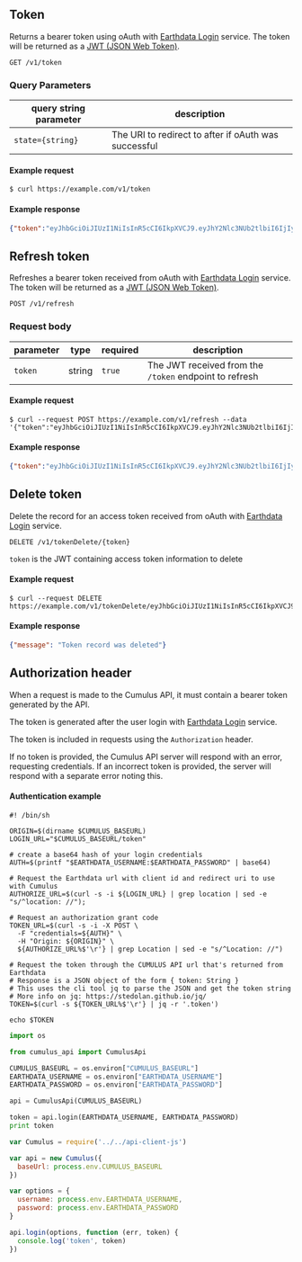 ## Token

Returns a bearer token using oAuth with [Earthdata Login](https://urs.earthdata.nasa.gov) service. The token will be returned as a [JWT (JSON Web Token)](https://jwt.io/introduction/).

```endpoint
GET /v1/token
```

### Query Parameters

| query string parameter | description |
| -----  | ----------- |
| `state={string}` | The URI to redirect to after if oAuth was successful |


#### Example request

```curl
$ curl https://example.com/v1/token
```

#### Example response

```json
{"token":"eyJhbGciOiJIUzI1NiIsInR5cCI6IkpXVCJ9.eyJhY2Nlc3NUb2tlbiI6IjIyMzc0YWE4MDM1M2E3ODFkYWJjYmFhZGJhOGE3ZmMwZmE1MWYzYjQzNWYxNTc4MjU2NjA0ZjFiNGQ0NTE2ODYiLCJleHAiOiIxNTQ0NDY1MDk3ODczIn0.SxFtZ7dqp9KsUSn1uTXhWis8Il8Hig8mwLANGU3cXhY"}
```

## Refresh token

Refreshes a bearer token received from oAuth with [Earthdata Login](https://urs.earthdata.nasa.gov) service. The token will be returned as a [JWT (JSON Web Token)](https://jwt.io/introduction/).

```endpoint
POST /v1/refresh
```

### Request body

| parameter | type | required | description |
| ----- | --- | -- | ----------- |
| `token` | string | `true` | The JWT received from the `/token` endpoint to refresh |


#### Example request

```curl
$ curl --request POST https://example.com/v1/refresh --data '{"token":"eyJhbGciOiJIUzI1NiIsInR5cCI6IkpXVCJ9.eyJhY2Nlc3NUb2tlbiI6IjIyMzc0YWE4MDM1M2E3ODFkYWJjYmFhZGJhOGE3ZmMwZmE1MWYzYjQzNWYxNTc4MjU2NjA0ZjFiNGQ0NTE2ODYiLCJleHAiOiIxNTQ0NDY1MDk3ODczIn0.SxFtZ7dqp9KsUSn1uTXhWis8Il8Hig8mwLANGU3cXhY"}'
```

#### Example response

```json
{"token":"eyJhbGciOiJIUzI1NiIsInR5cCI6IkpXVCJ9.eyJhY2Nlc3NUb2tlbiI6IjIyMzc0YWE4MDM1M2E3ODFkYWJjYmFhZGJhOGE3ZmMwZmE1MWYzYjQzNWYxNTc4MjU2NjA0ZjFiNGQ0NTE2ODYiLCJleHAiOiIxNTQ0NDcxMjk4ODEzIn0.vO6RlSRo47kkH15_muoUYNvv74fRzFxs7FlmVaarHlc"}
```

## Delete token

Delete the record for an access token received from oAuth with [Earthdata Login](https://urs.earthdata.nasa.gov) service.

```endpoint
DELETE /v1/tokenDelete/{token}
```

`token` is the JWT containing access token information to delete

#### Example request

```curl
$ curl --request DELETE https://example.com/v1/tokenDelete/eyJhbGciOiJIUzI1NiIsInR5cCI6IkpXVCJ9.eyJhY2Nlc3NUb2tlbiI6IjIyMzc0YWE4MDM1M2E3ODFkYWJjYmFhZGJhOGE3ZmMwZmE1MWYzYjQzNWYxNTc4MjU2NjA0ZjFiNGQ0NTE2ODYiLCJleHAiOiIxNTQ0NDY1MDk3ODczIn0.SxFtZ7dqp9KsUSn1uTXhWis8Il8Hig8mwLANGU3cXhY
```

#### Example response

```json
{"message": "Token record was deleted"}
```

## Authorization header

When a request is made to the Cumulus API, it must contain a bearer token generated by the API.

The token is generated after the user login with [Earthdata Login](https://urs.earthdata.nasa.gov) service.

The token is included in requests using the `Authorization` header.

If no token is provided, the Cumulus API server will respond with an error, requesting credentials. If an incorrect token is provided, the server will respond with a separate error noting this.

#### Authentication example

```curl
#! /bin/sh

ORIGIN=$(dirname $CUMULUS_BASEURL)
LOGIN_URL="$CUMULUS_BASEURL/token"

# create a base64 hash of your login credentials
AUTH=$(printf "$EARTHDATA_USERNAME:$EARTHDATA_PASSWORD" | base64)

# Request the Earthdata url with client id and redirect uri to use with Cumulus
AUTHORIZE_URL=$(curl -s -i ${LOGIN_URL} | grep location | sed -e "s/^location: //");

# Request an authorization grant code
TOKEN_URL=$(curl -s -i -X POST \
  -F "credentials=${AUTH}" \
  -H "Origin: ${ORIGIN}" \
  ${AUTHORIZE_URL%$'\r'} | grep Location | sed -e "s/^Location: //")

# Request the token through the CUMULUS API url that's returned from Earthdata
# Response is a JSON object of the form { token: String }
# This uses the cli tool jq to parse the JSON and get the token string
# More info on jq: https://stedolan.github.io/jq/
TOKEN=$(curl -s ${TOKEN_URL%$'\r'} | jq -r '.token')

echo $TOKEN
```

```python
import os

from cumulus_api import CumulusApi

CUMULUS_BASEURL = os.environ["CUMULUS_BASEURL"]
EARTHDATA_USERNAME = os.environ["EARTHDATA_USERNAME"]
EARTHDATA_PASSWORD = os.environ["EARTHDATA_PASSWORD"]

api = CumulusApi(CUMULUS_BASEURL)

token = api.login(EARTHDATA_USERNAME, EARTHDATA_PASSWORD)
print token
```

```javascript
var Cumulus = require('../../api-client-js')

var api = new Cumulus({
  baseUrl: process.env.CUMULUS_BASEURL
})

var options = {
  username: process.env.EARTHDATA_USERNAME,
  password: process.env.EARTHDATA_PASSWORD
}

api.login(options, function (err, token) {
  console.log('token', token)
})
```
